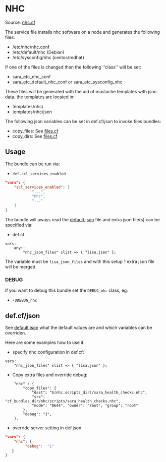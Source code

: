 # NHC

Source: [nhc.cf](/services/nhc.cf)

The service file installs nhc software on a node and generates the following files:
 * /etc/nhc/nhc.conf
 * /etc/default/nhc (Debian)
 * /etc/sysconfig/nhc (centos/redhat)

If one of the files is changed then the following ''class'' will be set:
 * sara_etc_nhc_conf
 * sara_etc_default_nhc_conf or sara_etc_sysconfig_nhc

These files will be generated with the aid of mustache templates with json data.
the templates are located in:
 * templates/nhc/
 * templates/nhc/json

The following json variables can be set in def.cf/json to invoke files bundles:
 * copy_files: See [files.cf](/masterfiles/lib/scl/files.cf)
 * copy_dirs: See [files.cf](/masterfiles/lib/scl/files.cf)

## Usage

The bundle can be run via:
 * `def.scl_services_enabled`
```json
"vars": {
    "scl_services_enabled": [
            "...",
            "nhc",
            "..."
    ]
}
```

The bundle will aways read the [default.json](/templates/nhc/json/default.json) file
and extra json file(s) can be specified via:
 * def.cf
```
vars:
    any::
        "nhc_json_files" slist => { "lisa.json" };
```

The variable must be `lisa_json_files` and with this setup 1 extra json file will be  merged.

### DEBUG

if you want to debug this bundle set the `DEBUG_nhc` class, eg:
 * `-DDEBUG_nhc`


## def.cf/json

See [default.json](/templates/nhc/json/default.json) what the default values are and
which variables can be overriden.

Here are some examples how to use it:
 * specify nhc configuration in def.cf:
```
vars:
    "nhc_json_files" slist => { "lisa.json" };
```
 * Copy extra files and override debug:
```
    "nhc" : {
        "copy_files": {
            "dest": "$(nhc.scripts_dir)/sara_health_checks.nhc",
            "src": "cf_bundles_dir/nhc/scripts/sara_health_checks.nhc",
            "mode": "0644", "owner": "root", "group": "root"
        },
        "debug": "1",
    },
```

 * override server setting in def.json
```json
"vars": {
    "nhc": {
         "debug":  "1"
   }
}
```
